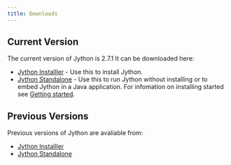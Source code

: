 ```yaml
---
title: Downloads
---
```

## Current Version
The current version of Jython is 2.7.1
It can be downloaded here:
- [Jython Installler](http://search.maven.org/remotecontent?filepath=org/python/jython-installer/2.7.1/jython-installer-2.7.1.jar) - Use this to install Jython.
- [Jython Standalone](http://search.maven.org/remotecontent?filepath=org/python/jython-standalone/2.7.1/jython-standalone-2.7.1.jar) - Use this to run Jython without installing or to embed Jython in a Java application.
For infomation on installing started see [Getting started](getting-started).

## Previous Versions
Previous versions of Jython are avaliable from:
- [Jython Installler](https://search.maven.org/search?q=g:org.python%20AND%20a:jython-installer&core=gav)
- [Jython Standalone](https://mvnrepository.com/artifact/org.python/jython-standalone)
